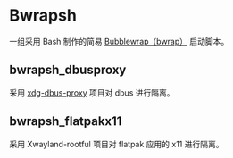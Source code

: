 # Bwrapsh
一组采用 Bash 制作的简易 [Bubblewrap（bwrap）](https://github.com/containers/bubblewrap) 启动脚本。

## bwrapsh_dbusproxy
采用 [xdg-dbus-proxy](https://github.com/flatpak/xdg-dbus-proxy) 项目对 dbus 进行隔离。

## bwrapsh_flatpakx11
采用 Xwayland-rootful 项目对 flatpak 应用的 x11 进行隔离。
